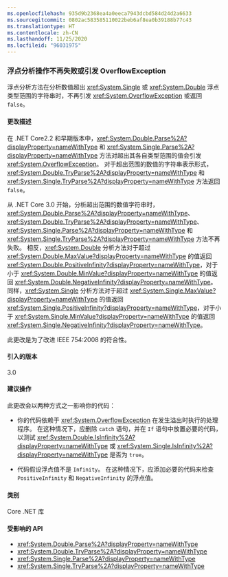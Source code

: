 ```yaml
---
ms.openlocfilehash: 935d9b2368ea4a0eeca7943dcbd584d24d2a6633
ms.sourcegitcommit: 0802ac583585110022beb6af8ea0b39188b77c43
ms.translationtype: HT
ms.contentlocale: zh-CN
ms.lasthandoff: 11/25/2020
ms.locfileid: "96031975"
---
```

### <a name="floating-point-parsing-operations-no-longer-fail-or-throw-an-overflowexception"></a>浮点分析操作不再失败或引发 OverflowException

浮点分析方法在分析数值超出 <xref:System.Single> 或 <xref:System.Double> 浮点类型范围的字符串时，不再引发 <xref:System.OverflowException> 或返回 `false`。

#### <a name="change-description"></a>更改描述

在 .NET Core2.2 和早期版本中，<xref:System.Double.Parse%2A?displayProperty=nameWithType> 和 <xref:System.Single.Parse%2A?displayProperty=nameWithType> 方法对超出其各自类型范围的值会引发 <xref:System.OverflowException>。 对于超出范围的数值的字符串表示形式，<xref:System.Double.TryParse%2A?displayProperty=nameWithType> 和 <xref:System.Single.TryParse%2A?displayProperty=nameWithType> 方法返回 `false`。

从 .NET Core 3.0 开始，分析超出范围的数值字符串时，<xref:System.Double.Parse%2A?displayProperty=nameWithType>、<xref:System.Double.TryParse%2A?displayProperty=nameWithType>、<xref:System.Single.Parse%2A?displayProperty=nameWithType> 和 <xref:System.Single.TryParse%2A?displayProperty=nameWithType> 方法不再失败。 相反，<xref:System.Double> 分析方法对于超过 <xref:System.Double.MaxValue?displayProperty=nameWithType> 的值返回 <xref:System.Double.PositiveInfinity?displayProperty=nameWithType>，对于小于 <xref:System.Double.MinValue?displayProperty=nameWithType> 的值返回 <xref:System.Double.NegativeInfinity?displayProperty=nameWithType>。 同样，<xref:System.Single> 分析方法对于超过 <xref:System.Single.MaxValue?displayProperty=nameWithType> 的值返回 <xref:System.Single.PositiveInfinity?displayProperty=nameWithType>，对于小于 <xref:System.Single.MinValue?displayProperty=nameWithType> 的值返回 <xref:System.Single.NegativeInfinity?displayProperty=nameWithType>。

此更改是为了改进 IEEE 754:2008 的符合性。

#### <a name="version-introduced"></a>引入的版本

3.0

#### <a name="recommended-action"></a>建议操作

此更改会以两种方式之一影响你的代码：

- 你的代码依赖于 <xref:System.OverflowException> 在发生溢出时执行的处理程序。 在这种情况下，应删除 `catch` 语句，并在 `If` 语句中放置必要的代码，以测试 <xref:System.Double.IsInfinity%2A?displayProperty=nameWithType> 或 <xref:System.Single.IsInfinity%2A?displayProperty=nameWithType> 是否为 `true`。

- 代码假设浮点值不是 `Infinity`。 在这种情况下，应添加必要的代码来检查 `PositiveInfinity` 和 `NegativeInfinity` 的浮点值。

#### <a name="category"></a>类别

Core .NET 库

#### <a name="affected-apis"></a>受影响的 API

- <xref:System.Double.Parse%2A?displayProperty=nameWithType>
- <xref:System.Double.TryParse%2A?displayProperty=nameWithType>
- <xref:System.Single.Parse%2A?displayProperty=nameWithType>
- <xref:System.Single.TryParse%2A?displayProperty=nameWithType>

<!--

#### Affected APIs

- `Overload:System.Double.Parse`
- `Overload:System.Double.TryParse`
- `Overload:System.Single.Parse`
- `Overload:System.Single.TryParse`

-->
